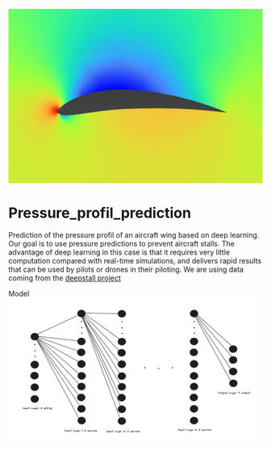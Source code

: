 

![alt text](thumbnail_image.png)

# Pressure_profil_prediction
 Prediction of the pressure profil of an aircraft wing based on deep learning.
 Our goal is to use pressure predictions to prevent aircraft stalls.
 The advantage of deep learning in this case is that it requires very little computation compared with real-time simulations, and delivers rapid results that can be used by pilots or drones in their piloting.
 We are using data coming from the [deepstall project](https://projects.asl.ethz.ch/datasets/doku.php?id=deepstall)

 Model
 ![alt text](image.png)
